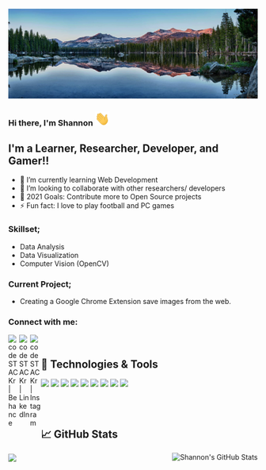 ![Header](https://raw.githubusercontent.com/shannontorcato/shannontorcato/master/readme_header.png "Header")
### Hi there, I'm Shannon  <img src="https://raw.githubusercontent.com/shannontorcato/shannontorcato/master/wave.gif" width="30px">

## I'm a Learner, Researcher, Developer, and Gamer!!

- 🌱 I’m currently learning Web Development
- 👯 I’m looking to collaborate with other researchers/ developers
- 🥅 2021 Goals: Contribute more to Open Source projects
- ⚡ Fun fact: I love to play football and PC games

### Skillset;
- Data Analysis
- Data Visualization
- Computer Vision (OpenCV)

### Current Project;
- Creating a Google Chrome Extension save images from the web. 

### Connect with me:

[<img align="left" alt="codeSTACKr | Behance" width="22px" src="https://cdn.jsdelivr.net/npm/simple-icons@v3/icons/behance.svg" />][behance]
[<img align="left" alt="codeSTACKr | LinkedIn" width="22px" src="https://cdn.jsdelivr.net/npm/simple-icons@v3/icons/linkedin.svg" />][linkedin]
[<img align="left" alt="codeSTACKr | Instagram" width="22px" src="https://cdn.jsdelivr.net/npm/simple-icons@v3/icons/instagram.svg" />][instagram]

<br />

## 🔧 Technologies & Tools
![](https://img.shields.io/badge/OS-Windows-informational?style=flat&logo=linux&logoColor=white&color=2bbc8a)
![](https://img.shields.io/badge/Editor-VSCode-informational?style=flat&logo=intellij-idea&logoColor=white&color=2bbc8a)
![](https://img.shields.io/badge/Editor-JupyterNotebooks-informational?style=flat&logo=intellij-idea&logoColor=white&color=2bbc8a)
![](https://img.shields.io/badge/Code-Python-informational?style=flat&logo=python&logoColor=white&color=2bbc8a)
![](https://img.shields.io/badge/Code-Matlab-informational?style=flat&logo=javascript&logoColor=white&color=2bbc8a)
![](https://img.shields.io/badge/Shell-Bash-informational?style=flat&logo=gnu-bash&logoColor=white&color=2bbc8a)
![](https://img.shields.io/badge/Tools-MySQL-informational?style=flat&logo=postgresql&logoColor=white&color=2bbc8a)
![](https://img.shields.io/badge/Cloud-Azure-informational?style=flat&logo=digitalocean&logoColor=white&color=2bbc8a)
![](https://img.shields.io/badge/Cloud-GCP-informational?style=flat&logo=digitalocean&logoColor=white&color=2bbc8a)

<br />
<br />

## &#x1f4c8; GitHub Stats
<a href="https://github.com/shannontorcato/github-readme-stats">
  <img align="center" src="https://github-readme-stats.vercel.app/api/top-langs/?username=shannontorcato&bg_color=153E62&text_color=BD54DE&exclude_repo=end_to_end_ML_projects,IvyHacks_Detect_Parkinsons" />
</a>
<a href="https://github.com/shannontorcato/github-readme-stats">
  <img align="right" src="https://github-readme-stats.vercel.app/api?username=shannontorcato&show_icons=true&line_height=27&count_private=false&title_color=D47317&text_color=BD54DE&icon_color=2bbc8a&bg_color=153E62" alt="Shannon's GitHub Stats" />
</a>






[behance]: https://www.behance.net/shannontorcato
[instagram]: https://www.instagram.com/shannon.torcato28/
[linkedin]: https://www.linkedin.com/in/shannon-torcato-550084183/
